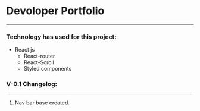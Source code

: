 # Devoloper Portfolio

---

### Technology has used for this project:

- React js
  - React-router
  - React-Scroll
  - Styled components

### V-0.1 Changelog:

---

1. Nav bar base created.
